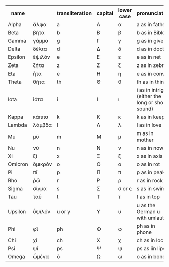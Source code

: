 <table>
  <tr>
    <th>name </th>
    <th></th>
    <th>transliteration</th>
    <th>capital</th>
    <th>lower case</th>
    <th>pronunciation</th>
  </tr>
  <tr>
    <td>Alpha</td>
    <td>ἄλφα</td>
    <td>a</td>
    <td>A</td>
    <td>α</td>
    <td>a as in father</td>
  </tr>
  <tr>
    <td>Beta </td>
    <td>βῆτα</td>
    <td>b</td>
    <td>Β</td>
    <td>β</td>
    <td>b as in Bible</td>
  </tr>
  <tr>
    <td>Gamma</td>
    <td>γάμμα</td>
    <td>g</td>
    <td>Γ</td>
    <td>γ</td>
    <td>g as in give</td>
  </tr>
  <tr>
    <td>Delta</td>
    <td>δέλτα</td>
    <td>d</td>
    <td>Δ</td>
    <td>δ</td>
    <td>d as in doctor</td>
  </tr>
  <tr>
    <td>Epsilon</td>
    <td>ἒψιλόν</td>
    <td>e</td>
    <td>Ε</td>
    <td>ε</td>
    <td>e as in net</td>
  </tr>
  <tr>
    <td>Zeta</td>
    <td>ζήτα</td>
    <td>z</td>
    <td>Ζ</td>
    <td>ζ</td>
    <td>z as in zebra</td>
  </tr>
  <tr>
    <td>Eta</td>
    <td>ἦτα</td>
    <td>ē</td>
    <td>Η</td>
    <td>η</td>
    <td>e as in convey</td>
  </tr>
  <tr>
    <td>Theta</td>
    <td>θῆτα</td>
    <td>th</td>
    <td>Θ</td>
    <td>θ</td>
    <td>th as in think</td>
  </tr>
  <tr>
    <td>Iota</td>
    <td>ἰότα</td>
    <td>i</td>
    <td>Ι</td>
    <td>ι</td>
    <td>i as in intrigue (either the long or short sound)</td>
  </tr>
  <tr>
    <td>Kappa </td>
    <td>κάππα</td>
    <td>k</td>
    <td>Κ</td>
    <td>κ</td>
    <td>k as in keep</td>
  </tr>
  <tr>
    <td>Lambda </td>
    <td>λάμβδα</td>
    <td>l</td>
    <td>Λ</td>
    <td>λ</td>
    <td>l as in love</td>
  </tr>
  <tr>
    <td>Mu</td>
    <td>μῦ</td>
    <td>m</td>
    <td>Μ</td>
    <td>μ</td>
    <td>m as in mother</td>
  </tr>
  <tr>
    <td>Nu </td>
    <td>νῦ</td>
    <td>n</td>
    <td>Ν</td>
    <td>ν</td>
    <td>n as in now</td>
  </tr>
  <tr>
    <td>Xi </td>
    <td>ξῖ</td>
    <td>x</td>
    <td>Ξ</td>
    <td>ξ</td>
    <td>x as in axis</td>
  </tr>
  <tr>
    <td>Omicron</td>
    <td>ὂμικρόν</td>
    <td>o</td>
    <td>Ο</td>
    <td>ο</td>
    <td>o as in rot</td>
  </tr>
  <tr>
    <td>Pi</td>
    <td>πῖ</td>
    <td>p</td>
    <td>Π</td>
    <td>π</td>
    <td>p as in peak</td>
  </tr>
  <tr>
    <td>Rho</td>
    <td>ῥῶ</td>
    <td>r</td>
    <td>Ρ</td>
    <td>ρ</td>
    <td>r as in rock</td>
  </tr>
  <tr>
    <td>Sigma</td>
    <td>σίγμα</td>
    <td>s</td>
    <td>Σ</td>
    <td>σ or ς</td>
    <td>s as in swim</td>
  </tr>
  <tr>
    <td>Tau</td>
    <td>ταῦ</td>
    <td>t</td>
    <td>Τ</td>
    <td>τ</td>
    <td>t as in top</td>
  </tr>
  <tr>
    <td>Upsilon</td>
    <td>ὖψιλόν</td>
    <td>u or y</td>
    <td>Υ</td>
    <td>υ</td>
    <td>u as the German u with umlaut</td>
  </tr>
  <tr>
    <td>Phi</td>
    <td>φῖ</td>
    <td>ph</td>
    <td>Φ</td>
    <td>φ</td>
    <td>ph as in phone</td>
  </tr>
  <tr>
    <td>Chi</td>
    <td>χῖ</td>
    <td>ch</td>
    <td>Χ</td>
    <td>χ</td>
    <td>ch as in loch</td>
  </tr>
  <tr>
    <td>Psi</td>
    <td>ψῖ</td>
    <td>ps</td>
    <td>Ψ</td>
    <td>ψ</td>
    <td>ps as iin lips</td>
  </tr>
  <tr>
    <td>Omega</td>
    <td>ὦμέγα</td>
    <td>ō</td>
    <td>Ω</td>
    <td>ω</td>
    <td>o as in bone</td>
  </tr>
</table>